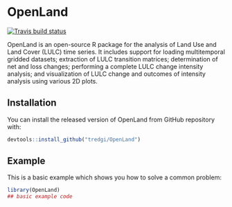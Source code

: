 
<!-- README.md is generated from README.Rmd. Please edit that file -->

# OpenLand

<!-- badges: start -->

[![Travis build
status](https://travis-ci.com/tredgi/OpenLand.svg?branch=master)](https://travis-ci.com/tredgi/OpenLand)
<!-- badges: end -->

OpenLand is an open-source R package for the analysis of Land Use and
Land Cover (LULC) time series. It includes support for loading
multitemporal gridded datasets; extraction of LULC transition matrices;
determination of net and loss changes; performing a complete LULC change
intensity analysis; and visualization of LULC change and outcomes of
intensity analysis using various 2D plots.

## Installation

You can install the released version of OpenLand from GitHub repository
with:

``` r
devtools::install_github("tredgi/OpenLand")
```

## Example

This is a basic example which shows you how to solve a common problem:

``` r
library(OpenLand)
## basic example code
```
